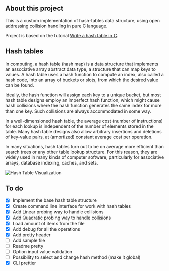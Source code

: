 ## About this project

This is a custom implementation of hash-tables data structure, using open addressing collision handling in pure C language.

Project is based on the tutorial [Write a hash table in C](https://github.com/jamesroutley/write-a-hash-table).

## Hash tables

In computing, a hash table (hash map) is a data structure that implements an associative array abstract data type, a structure that can map keys to values. A hash table uses a hash function to compute an index, also called a hash code, into an array of buckets or slots, from which the desired value can be found.

Ideally, the hash function will assign each key to a unique bucket, but most hash table designs employ an imperfect hash function, which might cause hash collisions where the hash function generates the same index for more than one key. Such collisions are always accommodated in some way.

In a well-dimensioned hash table, the average cost (number of instructions) for each lookup is independent of the number of elements stored in the table. Many hash table designs also allow arbitrary insertions and deletions of key-value pairs, at (amortized) constant average cost per operation.

In many situations, hash tables turn out to be on average more efficient than search trees or any other table lookup structure. For this reason, they are widely used in many kinds of computer software, particularly for associative arrays, database indexing, caches, and sets.

![Hash Table Visualization](https://upload.wikimedia.org/wikipedia/commons/thumb/7/7d/Hash_table_3_1_1_0_1_0_0_SP.svg/315px-Hash_table_3_1_1_0_1_0_0_SP.svg.png)

## To do

- [X] Implement the base hash table structure
- [X] Create command line interface for work with hash tables
- [X] Add Linear probing way to handle collisions
- [X] Add Quadratic probing way to handle collisions
- [X] Load amount of items from the file
- [X] Add debug for all the operations
- [X] Add pretty header
- [ ] Add sample file
- [ ] Readme pretty
- [ ] Option input value validation
- [ ] Possibility to select and change hash method (make it global)
- [X] CLI prettier
